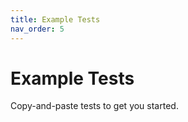 ```yaml
---
title: Example Tests
nav_order: 5
---
```


# Example Tests

Copy-and-paste tests to get you started.
